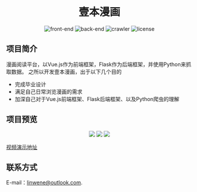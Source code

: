 <h1 align="center">壹本漫画</h1>

<p align="center">
    <img src="https://img.shields.io/badge/front--end-Vue.js-blue.svg" alt="front-end">
    <img src="https://img.shields.io/badge/back--end-Flask-blue.svg" alt="back-end">
    <img src="https://img.shields.io/badge/crawler-Python-blue.svg" alt="crawler">
    <img src="https://img.shields.io/badge/license-MIT-brightgreen.svg" alt="license">
</p>

## 项目简介
漫画阅读平台，以Vue.js作为前端框架，Flask作为后端框架，并使用Python来抓取数据。
之所以开发壹本漫画，出于以下几个目的
- 完成毕业设计
- 满足自己日常浏览漫画的需求
- 加深自己对于Vue.js前端框架、Flask后端框架、以及Python爬虫的理解

## 项目预览
<p align="center">
<img src="http://cdn.linwene.cn/vue-manga%E5%9B%BE%E7%89%871.png">
<img src="http://cdn.linwene.cn/vue-manga%E5%9B%BE%E7%89%872.png">
<img src="http://cdn.linwene.cn/vue-manga/3.png">
</p>

[视频演示地址](https://www.bilibili.com/video/av46856146)

## 联系方式
E-mail：[linwene@outlook.com](mailto:linwene@outlook.com).
